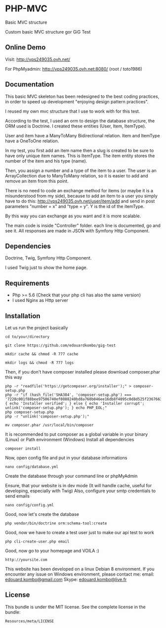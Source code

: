 # PHP-MVC
Basic MVC structure

Custom basic MVC structure gor GiG Test

Online Demo
-------------

Visit: http://vps249035.ovh.net/

For PhpMyadmin: http://vps249035.ovh.net:8080/ (root / toto1986)


Documentation
-------------

This basic MVC skeleton has been redesigned to the best coding practices, in order to speed up development "enjoying design pattern practices".

I reused my own mvc structure that I use to work with for this test.

According to the test, I used an orm to design the database structure, the ORM used is Doctrine.
I created these entities (User, Item, ItemType).

User and item have a ManyToMany Bidirectional relation.
Item and ItemType have a OneToOne relation.

In my test, you first add an item name then a slug is created to be sure to have only unique item names. This is ItemType.
The item entity stores the number of the item and his type (name).

Then, you assign a number and a type of the item to a user.
The user is an ArrayCollection due to ManyToMany relation, so it is easier to add and remove an item from this point.

There is no need to code an exchange method for items (or maybe it is a misunderstood from my side), because to add an item to a user you simply have to do this:
http://vps249035.ovh.net/user/item/add and send in post parameters "number = x" and "type = y". Y is the id of the itemType.

By this way you can exchange as you want and it is more scalable.

The main code is inside "Controller" folder. each line is documented, go and see it. All responses are made in JSON with Symfony Http Component.



Dependencies
-------------

Doctrine, Twig, Symfony Http Component.

I used Twig just to show the home page.




Requirements
------------

- Php >= 5.6 (Check that your php cli has also the same version)
- I used Nginx as Http server
 

Installation
------------

Let us run the project basically

	cd to/your/directory
	
	git clone https://github.com/edouardkombo/gig-test
	
	mkdir cache && chmod -R 777 cache
	
	mkdir logs && chmod -R 777 logs
	
	
Then, if you don't have composer installed please download composer.phar this way

	php -r "readfile('https://getcomposer.org/installer');" > composer-setup.php
	php -r "if (hash_file('SHA384', 'composer-setup.php') === '7228c001f88bee97506740ef0888240bd8a760b046ee16db8f4095c0d8d525f2367663f22a46b48d072c816e7fe19959') { echo 'Installer verified'; } else { echo 'Installer corrupt'; unlink('composer-setup.php'); } echo PHP_EOL;"
	php composer-setup.php
	php -r "unlink('composer-setup.php');"
	
	mv composer.phar /usr/local/bin/composer


It is recommended to put composer as a global variable in your binary (Linux) or Path environment (Windows)
Install all dependencies

	composer install
	

Now, open config file and put in your database informations

	nano config/database.yml
	
	
Create the database through your command line or phpMyAdmin 
	
	
Ensure, that your website is in dev mode (It will handle cache, useful for developing, especially with Twig)
Also, configure your smtp credentials to send emails
	
	nano config/config.yml
	
	
Good, now let's create the database 
	
	php vendor/bin/doctrine orm:schema-tool:create
	
	
Good, now we have to create a test user just to make our api test to work

	php cli-create-user.php email
	
	
Good, now go to your homepage and VOILA :)

	http://yoursite.com

	

This website has been developed on a linux Debian 8 environment. If you encounter any issue on Windows environment, please contact me:
email: edouard.kombo@gmail.com
Skype: edouard.kombo@live.fr


License
-------

This bundle is under the MIT license. See the complete license in the bundle:

    Resources/meta/LICENSE
